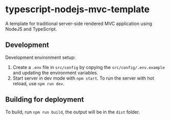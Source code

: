 # typescript-nodejs-mvc-template
A template for traditional server-side rendered MVC application using NodeJS and TypeScript.

## Development
Development environment setup:
1. Create a `.env` file in `src/config` by copying the `src/config/.env.example` and updating the environment variables.
2. Start server in dev mode with `npm start`. To run the server with hot reload, use `npm run dev`.

## Building for deployment
To build, run `npm run build`, the output will be in the `dist` folder.
